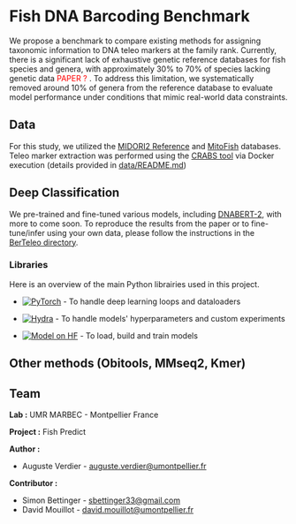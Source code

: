 # Fish DNA Barcoding Benchmark

We propose a benchmark to compare existing methods for assigning taxonomic information to DNA teleo markers at the family rank. Currently, there is a significant lack of exhaustive genetic reference databases for fish species and genera, with approximately 30% to 70% of species lacking genetic data <span style="color:red"> PAPER ? </span>. To address this limitation, we systematically removed around 10% of genera from the reference database to evaluate model performance under conditions that mimic real-world data constraints.

## Data

For this study, we utilized the [MIDORI2 Reference](https://www.reference-midori.info/download.php) and [MitoFish](https://mitofish.aori.u-tokyo.ac.jp/) databases. Teleo marker extraction was performed using the [CRABS tool](https://doi.org/10.1111/1755-0998.13741) via Docker execution (details provided in [data/README.md](data/README.md))


## Deep Classification

We pre-trained and fine-tuned various models, including [DNABERT-2](https://doi.org/10.48550/arXiv.2306.15006), with more to come soon. To reproduce the results from the paper or to fine-tune/infer using your own data, please follow the instructions in the [BerTeleo directory](./scripts/BERTeleo/README.md).

### Libraries
Here is an overview of the main Python librairies used in this project.

* [![PyTorch](https://img.shields.io/badge/PyTorch-%23ee4c2c.svg?logo=pytorch&logoColor=white)](https://pytorch.org/) - To handle deep learning loops and dataloaders

* [![Hydra](https://img.shields.io/badge/Hydra-%23729DB1.svg?logo=hydra&logoColor=white)](https://hydra.cc/docs/intro/) - To handle models' hyperparameters and custom experiments
* [![Model on HF](https://huggingface.co/datasets/huggingface/badges/resolve/main/model-on-hf-sm.svg)](https://huggingface.co/) - To load, build and train models


## Other methods (Obitools, MMseq2, Kmer)

## Team 

**Lab :** UMR MARBEC - Montpellier France 

**Project :** Fish Predict 

**Author :** 
- Auguste Verdier - auguste.verdier@umontpellier.fr

**Contributor :** 
- Simon Bettinger - sbettinger33@gmail.com
- David Mouillot - david.mouillot@umontpellier.fr

